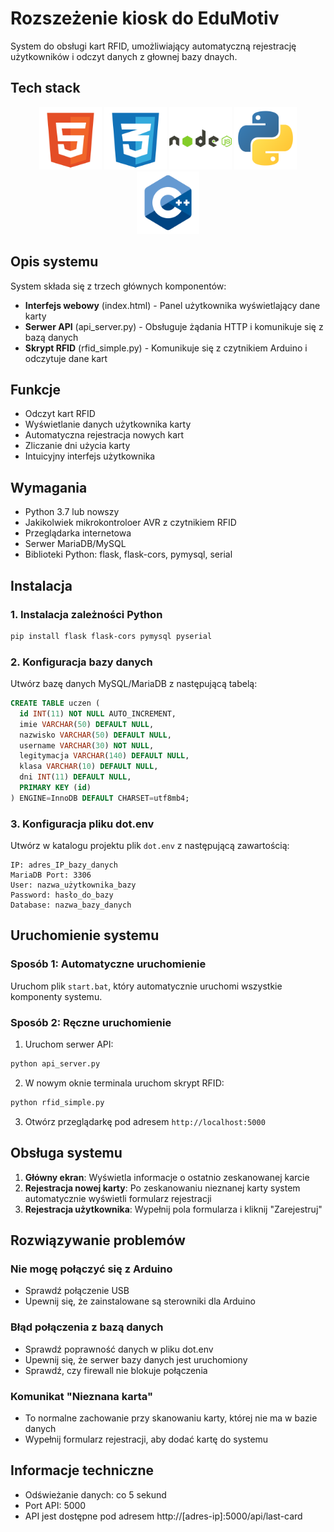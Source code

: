 # Rozszeżenie kiosk do EduMotiv

System do obsługi kart RFID, umożliwiający automatyczną rejestrację użytkowników i odczyt danych z głownej bazy dnaych.
## Tech stack
<p align="center">
  <img src="img/html.svg" width="100" style="display:inline-block" />
  <img src="img/css.svg" width="100" style="display:inline-block" />
  <img src="img/nodejs.svg" width="100" style="display:inline-block" />
  <img src="img/python.svg" width="100" style="display:inline-block" />
  <img src="img/cpp.svg" width="100" style="display:inline-block" />
</p>

## Opis systemu

System składa się z trzech głównych komponentów:
- **Interfejs webowy** (index.html) - Panel użytkownika wyświetlający dane karty
- **Serwer API** (api_server.py) - Obsługuje żądania HTTP i komunikuje się z bazą danych
- **Skrypt RFID** (rfid_simple.py) - Komunikuje się z czytnikiem Arduino i odczytuje dane kart

## Funkcje

- Odczyt kart RFID
- Wyświetlanie danych użytkownika karty
- Automatyczna rejestracja nowych kart
- Zliczanie dni użycia karty
- Intuicyjny interfejs użytkownika

## Wymagania

- Python 3.7 lub nowszy
- Jakikolwiek mikrokontroloer AVR z czytnikiem RFID
- Przeglądarka internetowa
- Serwer MariaDB/MySQL
- Biblioteki Python: flask, flask-cors, pymysql, serial

## Instalacja

### 1. Instalacja zależności Python

```bash
pip install flask flask-cors pymysql pyserial
```

### 2. Konfiguracja bazy danych

Utwórz bazę danych MySQL/MariaDB z następującą tabelą:

```sql
CREATE TABLE uczen (
  id INT(11) NOT NULL AUTO_INCREMENT,
  imie VARCHAR(50) DEFAULT NULL,
  nazwisko VARCHAR(50) DEFAULT NULL,
  username VARCHAR(30) NOT NULL,
  legitymacja VARCHAR(140) DEFAULT NULL,
  klasa VARCHAR(10) DEFAULT NULL,
  dni INT(11) DEFAULT NULL,
  PRIMARY KEY (id)
) ENGINE=InnoDB DEFAULT CHARSET=utf8mb4;
```

### 3. Konfiguracja pliku dot.env

Utwórz w katalogu projektu plik `dot.env` z następującą zawartością:

```
IP: adres_IP_bazy_danych
MariaDB Port: 3306
User: nazwa_użytkownika_bazy
Password: hasło_do_bazy
Database: nazwa_bazy_danych
```

## Uruchomienie systemu

### Sposób 1: Automatyczne uruchomienie

Uruchom plik `start.bat`, który automatycznie uruchomi wszystkie komponenty systemu.

### Sposób 2: Ręczne uruchomienie

1. Uruchom serwer API:
```bash
python api_server.py
```

2. W nowym oknie terminala uruchom skrypt RFID:
```bash
python rfid_simple.py
```

3. Otwórz przeglądarkę pod adresem `http://localhost:5000`

## Obsługa systemu

1. **Główny ekran**: Wyświetla informacje o ostatnio zeskanowanej karcie
2. **Rejestracja nowej karty**: Po zeskanowaniu nieznanej karty system automatycznie wyświetli formularz rejestracji
3. **Rejestracja użytkownika**: Wypełnij pola formularza i kliknij "Zarejestruj"

## Rozwiązywanie problemów

### Nie mogę połączyć się z Arduino
- Sprawdź połączenie USB
- Upewnij się, że zainstalowane są sterowniki dla Arduino

### Błąd połączenia z bazą danych
- Sprawdź poprawność danych w pliku dot.env
- Upewnij się, że serwer bazy danych jest uruchomiony
- Sprawdź, czy firewall nie blokuje połączenia

### Komunikat "Nieznana karta"
- To normalne zachowanie przy skanowaniu karty, której nie ma w bazie danych
- Wypełnij formularz rejestracji, aby dodać kartę do systemu

## Informacje techniczne

- Odświeżanie danych: co 5 sekund
- Port API: 5000
- API jest dostępne pod adresem http://[adres-ip]:5000/api/last-card
